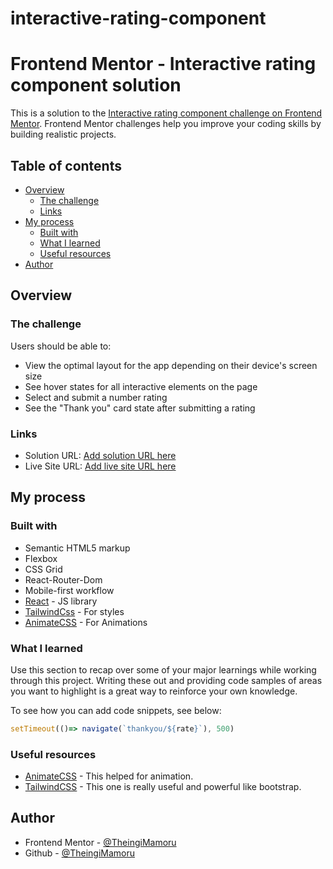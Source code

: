 # interactive-rating-component
# Frontend Mentor - Interactive rating component solution

This is a solution to the [Interactive rating component challenge on Frontend Mentor](https://www.frontendmentor.io/challenges/interactive-rating-component-koxpeBUmI). Frontend Mentor challenges help you improve your coding skills by building realistic projects. 

## Table of contents

- [Overview](#overview)
  - [The challenge](#the-challenge)
  - [Links](#links)
- [My process](#my-process)
  - [Built with](#built-with)
  - [What I learned](#what-i-learned)
  - [Useful resources](#useful-resources)
- [Author](#author)

## Overview

### The challenge

Users should be able to:

- View the optimal layout for the app depending on their device's screen size
- See hover states for all interactive elements on the page
- Select and submit a number rating
- See the "Thank you" card state after submitting a rating


### Links

- Solution URL: [Add solution URL here](https://your-solution-url.com)
- Live Site URL: [Add live site URL here](https://your-live-site-url.com)

## My process

### Built with

- Semantic HTML5 markup
- Flexbox
- CSS Grid
- React-Router-Dom
- Mobile-first workflow
- [React](https://reactjs.org/) - JS library
- [TailwindCss](https://tailwindcss.com/) - For styles
- [AnimateCSS](https://animate.style/) - For Animations

### What I learned

Use this section to recap over some of your major learnings while working through this project. Writing these out and providing code samples of areas you want to highlight is a great way to reinforce your own knowledge.

To see how you can add code snippets, see below:

```js
setTimeout(()=> navigate(`thankyou/${rate}`), 500)
```

### Useful resources

- [AnimateCSS](https://animate.style/) - This helped for animation.
- [TailwindCSS](https://tailwindcss.com/) - This one is really useful and powerful like bootstrap.


## Author

- Frontend Mentor - [@TheingiMamoru](https://www.frontendmentor.io/profile/youruserTheingiMamoru)
- Github - [@TheingiMamoru](https://github.com/TheingiMamoru)

